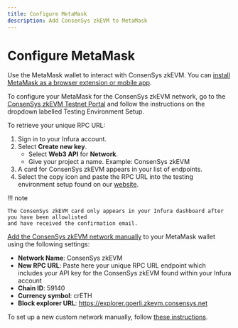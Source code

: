 ```yaml
---
title: Configure MetaMask
description: Add ConsenSys zkEVM to MetaMask
---
```


# Configure MetaMask

Use the MetaMask wallet to interact with ConsenSys zkEVM. You can
[install MetaMask as a browser extension or mobile app](https://metamask.io/download/).
<!-- markdown-link-check-disable -->

To configure your MetaMask for the ConsenSys zkEVM network,
go to the [ConsenSys zkEVM Testnet Portal](https://goerli.zkevm.consensys.net/)
and follow the instructions on the dropdown labelled Testing Environment Setup.
<!--markdown-link-check-enable -->

To retrieve your unique RPC URL:

1. Sign in to your Infura account.
2. Select **Create new key**.
    - Select **Web3 API** for **Network**.
    - Give your project a name. Example: ConsenSys zkEVM
3. A card for ConsenSys zkEVM appears in your list of endpoints.
4. Select the copy icon and paste the RPC URL into the testing environment setup found on our [website](https://goerli.zkevm.consensys.net/).

!!! note

    The ConsenSys zkEVM card only appears in your Infura dashboard after you have been allowlisted
    and have received the confirmation email.

[Add the ConsenSys zkEVM network manually](https://metamask.zendesk.com/hc/en-us/articles/360043227612#h_01G63GGJ83DGDRCS2ZWXM37CV5)
to your MetaMask wallet using the following settings:

- **Network Name**: ConsenSys zkEVM
- **New RPC URL**: Paste here your unique RPC URL endpoint which includes your API key for the ConsenSys zkEVM found within your Infura account
- **Chain ID**: 59140
- **Currency symbol**: crETH
- **Block explorer URL**: https://explorer.goerli.zkevm.consensys.net

To set up a new custom network manually, follow
[these instructions](https://metamask.zendesk.com/hc/en-us/articles/360043227612-How-to-add-a-custom-network-RPC).
